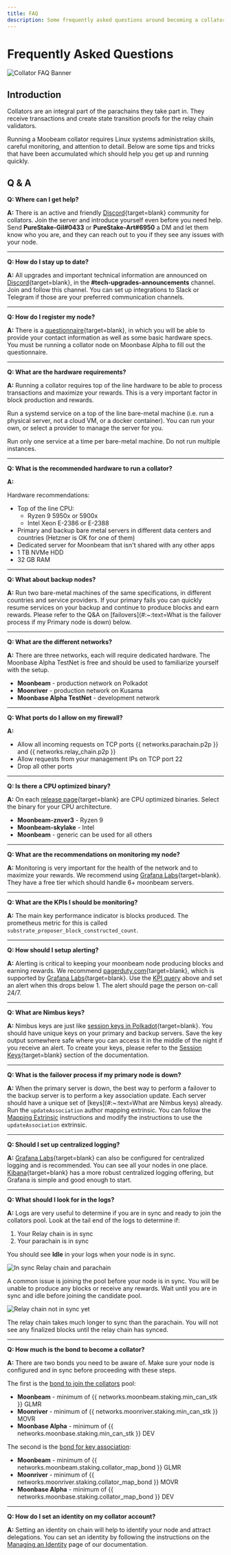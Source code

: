 ```yaml
---
title: FAQ
description: Some frequently asked questions around becoming a collator, collator activities, and things to be aware of when running and operating a collator node on Moonbeam
---
```


# Frequently Asked Questions

![Collator FAQ Banner](/images/node-operators/networks/collators/faq-banner.png)

## Introduction

Collators are an integral part of the parachains they take part in. They receive transactions and create state transition proofs for the relay chain validators.

Running a Moobeam collator requires Linux systems administration skills, careful monitoring, and attention to detail. Below are some tips and tricks that have been accumulated which should help you get up and running quickly.

## Q & A

**Q: Where can I get help?**

**A:** There is an active and friendly [Discord](https://discord.gg/RyVefR79FA){target=blank} community for collators. Join the server and introduce yourself even before you need help. Send **PureStake-Gil#0433** or **PureStake-Art#6950** a DM and let them know who you are, and they can reach out to you if they see any issues with your node.

***

**Q: How do I stay up to date?**

**A:** All upgrades and important technical information are announced on [Discord](https://discord.gg/PhfEbKYqak){target=blank}, in the **#tech-upgrades-announcements** channel. Join and follow this channel. You can set up integrations to Slack or Telegram if those are your preferred communication channels.

***

**Q: How do I register my node?**

**A:** There is a [questionnaire](https://docs.google.com/forms/d/e/1FAIpQLSfjmcXdiOXWtquYlBhdgXBunCKWHadaQCgPuBtzih1fd0W3aA/viewform){target=blank}, in which you will be able to provide your contact information as well as some basic hardware specs. You must be running a collator node on Moonbase Alpha to fill out the questionnaire.

***

**Q: What are the hardware requirements?**

**A:** Running a collator requires top of the line hardware to be able to process transactions and maximize your rewards. This is a very important factor in block production and rewards.

Run a systemd service on a top of the line bare-metal machine (i.e. run a physical server, not a cloud VM, or a docker container). You can run your own, or select a provider to manage the server for you.

Run only one service at a time per bare-metal machine. Do not run multiple instances.

***

**Q: What is the recommended hardware to run a collator?**

**A:**

Hardware recommendations:

- Top of the line CPU:
    - Ryzen 9 5950x or 5900x 
    - Intel Xeon E-2386 or E-2388
- Primary and backup bare metal servers in different data centers and countries (Hetzner is OK for one of them)
- Dedicated server for Moonbeam that isn't shared with any other apps
- 1 TB NVMe HDD
- 32 GB RAM 

***

**Q: What about backup nodes?**

**A:** Run two bare-metal machines of the same specifications, in different countries and service providers. If your primary fails you can quickly resume services on your backup and continue to produce blocks and earn rewards. Please refer to the Q&A on [failovers](#:~:text=What is the failover process if my Primary node is down) below.

***

**Q: What are the different networks?** 

**A:** There are three networks, each will require dedicated hardware. The Moonbase Alpha TestNet is free and should be used to familiarize yourself with the setup.

- **Moonbeam** - production network on Polkadot
- **Moonriver** - production network on Kusama 
- **Moonbase Alpha TestNet** - development network

***

**Q: What ports do I allow on my firewall?**

**A:** 

- Allow all incoming requests on TCP ports {{ networks.parachain.p2p }} and {{ networks.relay_chain.p2p }} 
- Allow requests from your management IPs on TCP port 22
- Drop all other ports 

***

**Q: Is there a CPU optimized binary?** 

**A:** On each [release page](https://github.com/PureStake/moonbeam/releases){target=blank} are CPU optimized binaries. Select the binary for your CPU architecture.

- **Moonbeam-znver3** - Ryzen 9
- **Moonbeam-skylake** - Intel 
- **Moonbeam** - generic can be used for all others

***

**Q: What are the recommendations on monitoring my node?** 

**A:** Monitoring is very important for the health of the network and to maximize your rewards. We recommend using [Grafana Labs](https://grafana.com){target=blank}. They have a free tier which should handle 6+ moonbeam servers.

***

**Q: What are the KPIs I should be monitoring?** 

**A:** The main key performance indicator is blocks produced. The prometheus metric for this is called `substrate_proposer_block_constructed_count`.  

***

**Q: How should I setup alerting?**

**A:** Alerting is critical to keeping your moonbeam node producing blocks and earning rewards. We recommend [pagerduty.com](https://www.pagerduty.com/){target=blank}, which is supported by [Grafana Labs](https://grafana.com){target=blank}. Use the [KPI query](#:~:text=substrate_proposer_block_constructed_count) above and set an alert when this drops below 1. The alert should page the person on-call 24/7.  
 
***

**Q: What are Nimbus keys?**

**A:** Nimbus keys are just like [session keys in Polkadot](https://wiki.polkadot.network/docs/learn-keys#session-keys){target=blank}. You should have unique keys on your primary and backup servers. Save the key output somewhere safe where you can access it in the middle of the night if you receive an alert. To create your keys, please refer to the [Session Keys](/node-operators/networks/collators/account-management/#session-keys){target=blank} section of the documentation.

***

**Q: What is the failover process if my primary node is down?**

**A:** When the primary server is down, the best way to perform a failover to the backup server is to perform a key association update. Each server should have a unique set of [keys](#:~:text=What are Nimbus keys) already. Run the `updateAssociation` author mapping extrinsic. You can follow the [Mapping Extrinsic](/node-operators/networks/collators/account-management/#mapping-extrinsic) instructions and modify the instructions to use the `updateAssociation` extrinsic.

***

**Q: Should I set up centralized logging?**

**A:** [Grafana Labs](https://grafana.com){target=blank} can also be configured for centralized logging and is recommended. You can see all your nodes in one place. [Kibana](https://www.elastic.co/kibana/){target=blank} has a more robust centralized logging offering, but Grafana is simple and good enough to start.

***

**Q: What should I look for in the logs?** 

**A:** Logs are very useful to determine if you are in sync and ready to join the collators pool. Look at the tail end of the logs to determine if:

1. Your Relay chain is in sync
2. Your parachain is in sync

You should see **Idle** in your logs when your node is in sync.

![In sync Relay chain and parachain](/images/node-operators/networks/collators/account-management/account-1.png)

A common issue is joining the pool before your node is in sync. You will be unable to produce any blocks or receive any rewards. Wait until you are in sync and idle before joining the candidate pool.

![Relay chain not in sync yet](/images/node-operators/networks/run-a-node/docker/full-node-docker-2.png)

The relay chain takes much longer to sync than the parachain. You will not see any finalized blocks until the relay chain has synced.

***

**Q: How much is the bond to become a collator?**

**A:** There are two bonds you need to be aware of. Make sure your node is configured and in sync before proceeding with these steps.

The first is the [bond to join the collators](/node-operators/networks/collators/activities/#become-a-candidate) pool:

- **Moonbeam** - minimum of {{ networks.moonbeam.staking.min_can_stk }} GLMR
- **Moonriver** - minimum of {{ networks.moonriver.staking.min_can_stk }} MOVR
- **Moonbase Alpha** - minimum of {{ networks.moonbase.staking.min_can_stk }} DEV

The second is the [bond for key association](/node-operators/networks/collators/account-management/#map-author-id-to-your-account):

- **Moonbeam** - minimum of {{ networks.moonbeam.staking.collator_map_bond }} GLMR
- **Moonriver** - minimum of {{ networks.moonriver.staking.collator_map_bond }} MOVR
- **Moonbase Alpha** - minimum of {{ networks.moonbase.staking.collator_map_bond }} DEV

***

**Q: How do I set an identity on my collator account?**  

**A:** Setting an identity on chain will help to identify your node and attract delegations. You can set an identity by following the instructions on the [Managing an Identity](/builders/interact/identity/) page of our documentation.
